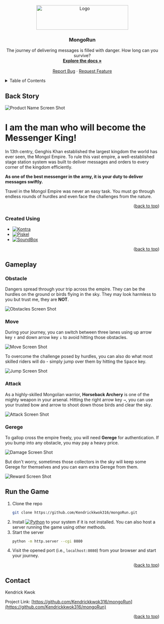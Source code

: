 <a name="readme-top"></a>

<!-- PROJECT LOGO -->
<br />
<div align="center">
  <a href="https://github.com/Kendrickkwok316/mongoRun">
    <img src="images/title.jpg" alt="Logo" width="300" height="80">
  </a>

<h3 align="center">MongoRun</h3>

  <p align="center">
    The journey of delivering messages is filled with danger. How long can you survive?
    <br />
    <a href="https://github.com/Kendrickkwok316/mongoRun"><strong>Explore the docs »</strong></a>
    <br />
    <br />
    <a href="https://github.com/Kendrickkwok316/mongoRun/issues">Report Bug</a>
    ·
    <a href="https://github.com/Kendrickkwok316/mongoRun/issues">Request Feature</a>
  </p>
</div>



<!-- TABLE OF CONTENTS -->
<details>
  <summary>Table of Contents</summary>
  <ol>
    <li>
      <a href="#back-story">Back Story</a>
      <ul>
        <li><a href="#created-using">Created Using</a></li>
      </ul>
    </li>
    <li>
      <a href="#gameplay">Gameplay</a>
      <ul>
        <li><a href="#obstacle">Obstacle</a></li>
        <li><a href="#move">Move</a></li>
        <li><a href="#attack">Attack</a></li>
        <li><a href="#gerege">Gerege</a></li>
      </ul>
    </li>
    <li><a href="#run-the-game">Run the Game</a></li>
    <li><a href="#contact">Contact</a></li>
  </ol>
</details>



<!-- ABOUT THE PROJECT -->
## Back Story

![Product Name Screen Shot][product-screenshot]

# I am the man who will become the Messenger King! 
In 13th centry, Genghis Khan established the largest kingdom the world has ever seen, the Mongol Empire. To rule this vast empire, a well-established stage station system was built to deliver messages and orders to every corner of the kingdom efficiently.

**As one of the best messenger in the army, it is your duty to deliver messages swiftly.**

Travel in the Mongol Empire was never an easy task. You must go through endless rounds of hurdles and even face the challenges from the nature.

<p align="right">(<a href="#readme-top">back to top</a>)</p>


### Created Using

* [![Kontra][Kontra.js]][Kontra-url]
* [![Piskel][Piskel.png]][Piskel-url]
* [![SoundBox][SoundBox.wav]][SoundBox-url]

<p align="right">(<a href="#readme-top">back to top</a>)</p>


## Gameplay

### Obstacle

Dangers spread through your trip across the empire. They can be the hurdles on the ground or birds flying in the sky. They may look harmless to you but trust me, they are <b>NOT</b>.

![Obstacles Screen Shot][obstacle-screenshot]

### Move

During your journey, you can switch between three lanes using up arrow key <kbd>&#8593;</kbd> and down arrow key <kbd>&#8595;</kbd> to avoid hitting those obstacles.

![Move Screen Shot][move-screenshot]

To overcome the challenge posed by hurdles, you can also do what most skilled riders will do - simply jump over them by hitting the <kbd>Space</kbd> key.

![Jump Screen Shot][jump-screenshot]

### Attack

As a highly-skilled Mongolian warrior, <b>Horseback Archery</b> is one of the mighty weapon in your arsenal. Hitting the right arrow key <kbd>&#8594;</kbd>, you can use your trusted bow and arrow to shoot down those birds and clear the sky.

![Attack Screen Shot][attack-screenshot]

### Gerege

To gallop cross the empire freely, you will need <b>Gerege</b> for authentication. If you bump into any obstacle, you may pay a heavy price.

![Damage Screen Shot][damage-screenshot]

But don't worry, sometimes those collectors in the sky will keep some Gerege for themselves and you can earn extra Gerege from them.

![Reward Screen Shot][reward-screenshot]

## Run the Game

1. Clone the repo
   ```sh
   git clone https://github.com/Kendrickkwok316/mongoRun.git
   ```
2. Install [![Python][Python.png]][Python-url] to your system if it is not installed. You can also host a server running the game using other methods.
3. Start the server
   ```sh
   python -m http.server --cgi 8080
   ```
4. Visit the opened port (i.e., `localhost:8080`) from your browser and start your journey.


<p align="right">(<a href="#readme-top">back to top</a>)</p>


<!-- CONTACT -->
## Contact

Kendrick Kwok 

Project Link: [https://github.com/Kendrickkwok316/mongoRun](https://github.com/Kendrickkwok316/mongoRun)

<p align="right">(<a href="#readme-top">back to top</a>)</p>

<!-- MARKDOWN LINKS & IMAGES -->
<!-- https://www.markdownguide.org/basic-syntax/#reference-style-links -->
[product-screenshot]: images/screenshot.jpg
[move-screenshot]: images/move.gif
[obstacle-screenshot]: images/obstacles.jpg
[jump-screenshot]: images/jump.gif
[attack-screenshot]: images/attack.gif
[damage-screenshot]: images/damage.gif
[reward-screenshot]: images/reward.gif
[Kontra.js]: images/kontra.jpg
[Kontra-url]: https://straker.github.io/kontra/getting-started
[Piskel.png]: images/Piskel.jpg
[Piskel-url]: https://www.piskelapp.com/
[SoundBox.wav]: images/soundBox.jpg
[SoundBox-url]: https://sb.bitsnbites.eu/
[Python.png]: images/python-logo.png
[Python-url]: https://www.python.org/